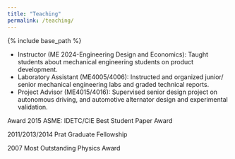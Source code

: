 ```yaml
---
title: "Teaching"
permalink: /teaching/
---
```


{% include base_path %}


- Instructor (ME 2024-Engineering Design and Economics): Taught students about mechanical engineering students on product development.
- Laboratory Assistant (ME4005/4006): Instructed and organized junior/ senior mechanical engineering labs and graded technical reports.
- Project Advisor (ME4015/4016): Supervised senior design project on autonomous driving, and automotive alternator design and experimental validation.


Award
2015 ASME: IDETC/CIE Best Student Paper Award

2011/2013/2014 Prat Graduate Fellowship

2007 Most Outstanding Physics Award
